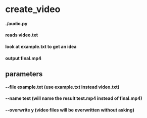 # create_video
#### ./audio.py 

#### reads video.txt
#### look at example.txt to get an idea
#### output final.mp4

## parameters
#### --file example.txt (use example.txt instead video.txt)
#### --name test (will name the result test.mp4 instead of final.mp4)
#### --overwrite y (video files will be overwritten without asking)

